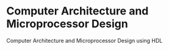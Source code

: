 # Computer Architecture and Microprocessor Design
Computer Architecture and Microprocessor Design using HDL
